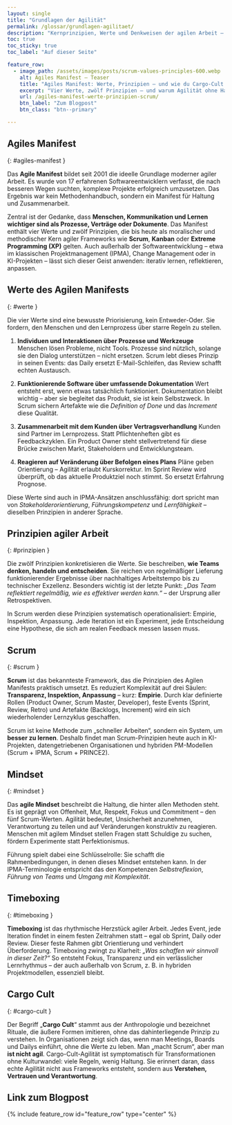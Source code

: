 ```yaml
---
layout: single
title: "Grundlagen der Agilität"
permalink: /glossar/grundlagen-agilitaet/
description: "Kernprinzipien, Werte und Denkweisen der agilen Arbeit – vom Agilen Manifest bis zum agilen Mindset, mit Bezügen zu Scrum und Projektmanagement nach IPMA."
toc: true
toc_sticky: true
toc_label: "Auf dieser Seite"

feature_row:
  - image_path: /assets/images/posts/scrum-values-principles-600.webp
    alt: Agiles Manifest – Teaser
    title: "Agiles Manifest: Werte, Prinzipien – und wie du Cargo-Cult vermeidest"
    excerpt: "Vier Werte, zwölf Prinzipien – und warum Agilität ohne Haltung nicht funktioniert."
    url: /agiles-manifest-werte-prinzipien-scrum/
    btn_label: "Zum Blogpost"
    btn_class: "btn--primary"

---
```


## Agiles Manifest
{: #agiles-manifest }

Das **Agile Manifest** bildet seit 2001 die ideelle Grundlage moderner agiler Arbeit. Es wurde von 17 erfahrenen Softwareentwicklern verfasst, die nach besseren Wegen suchten, komplexe Projekte erfolgreich umzusetzen. Das Ergebnis war kein Methodenhandbuch, sondern ein Manifest für Haltung und Zusammenarbeit.

Zentral ist der Gedanke, dass **Menschen, Kommunikation und Lernen wichtiger sind als Prozesse, Verträge oder Dokumente**. Das Manifest enthält vier Werte und zwölf Prinzipien, die bis heute als moralischer und methodischer Kern agiler Frameworks wie **Scrum**, **Kanban** oder **Extreme Programming (XP)** gelten. Auch außerhalb der Softwareentwicklung – etwa im klassischen Projektmanagement (IPMA), Change Management oder in KI-Projekten – lässt sich dieser Geist anwenden: iterativ lernen, reflektieren, anpassen.

## Werte des Agilen Manifests
{: #werte }

Die vier Werte sind eine bewusste Priorisierung, kein Entweder-Oder. Sie fordern, den Menschen und den Lernprozess über starre Regeln zu stellen.

1. **Individuen und Interaktionen über Prozesse und Werkzeuge**
   Menschen lösen Probleme, nicht Tools. Prozesse sind nützlich, solange sie den Dialog unterstützen – nicht ersetzen.
   Scrum lebt dieses Prinzip in seinen Events: das Daily ersetzt E-Mail-Schleifen, das Review schafft echten Austausch.

2. **Funktionierende Software über umfassende Dokumentation**
   Wert entsteht erst, wenn etwas tatsächlich funktioniert. Dokumentation bleibt wichtig – aber sie begleitet das Produkt, sie ist kein Selbstzweck.
   In Scrum sichern Artefakte wie die *Definition of Done* und das *Increment* diese Qualität.

3. **Zusammenarbeit mit dem Kunden über Vertragsverhandlung**
   Kunden sind Partner im Lernprozess. Statt Pflichtenheften gibt es Feedbackzyklen.
   Ein Product Owner steht stellvertretend für diese Brücke zwischen Markt, Stakeholdern und Entwicklungsteam.

4. **Reagieren auf Veränderung über Befolgen eines Plans**
   Pläne geben Orientierung – Agilität erlaubt Kurskorrektur.
   Im Sprint Review wird überprüft, ob das aktuelle Produktziel noch stimmt.
   So ersetzt Erfahrung Prognose.

Diese Werte sind auch in IPMA-Ansätzen anschlussfähig: dort spricht man von *Stakeholderorientierung*, *Führungskompetenz* und *Lernfähigkeit* – dieselben Prinzipien in anderer Sprache.

## Prinzipien agiler Arbeit
{: #prinzipien }

Die zwölf Prinzipien konkretisieren die Werte. Sie beschreiben, **wie Teams denken, handeln und entscheiden**.
Sie reichen von regelmäßiger Lieferung funktionierender Ergebnisse über nachhaltiges Arbeitstempo bis zu technischer Exzellenz.
Besonders wichtig ist der letzte Punkt: *„Das Team reflektiert regelmäßig, wie es effektiver werden kann.“* – der Ursprung aller Retrospektiven.

In Scrum werden diese Prinzipien systematisch operationalisiert: Empirie, Inspektion, Anpassung.
Jede Iteration ist ein Experiment, jede Entscheidung eine Hypothese, die sich am realen Feedback messen lassen muss.

## Scrum
{: #scrum }

**Scrum** ist das bekannteste Framework, das die Prinzipien des Agilen Manifests praktisch umsetzt.
Es reduziert Komplexität auf drei Säulen: **Transparenz, Inspektion, Anpassung** – kurz: **Empirie**.
Durch klar definierte Rollen (Product Owner, Scrum Master, Developer), feste Events (Sprint, Review, Retro) und Artefakte (Backlogs, Increment) wird ein sich wiederholender Lernzyklus geschaffen.

Scrum ist keine Methode zum „schneller Arbeiten“, sondern ein System, um **besser zu lernen**.
Deshalb findet man Scrum-Prinzipien heute auch in KI-Projekten, datengetriebenen Organisationen und hybriden PM-Modellen (Scrum + IPMA, Scrum + PRINCE2).

## Mindset
{: #mindset }

Das **agile Mindset** beschreibt die Haltung, die hinter allen Methoden steht. Es ist geprägt von Offenheit, Mut, Respekt, Fokus und Commitment – den fünf Scrum-Werten.
Agilität bedeutet, Unsicherheit anzunehmen, Verantwortung zu teilen und auf Veränderungen konstruktiv zu reagieren.
Menschen mit agilem Mindset stellen Fragen statt Schuldige zu suchen, fördern Experimente statt Perfektionismus.

Führung spielt dabei eine Schlüsselrolle: Sie schafft die Rahmenbedingungen, in denen dieses Mindset entstehen kann. In der IPMA-Terminologie entspricht das den Kompetenzen *Selbstreflexion*, *Führung von Teams* und *Umgang mit Komplexität*.

## Timeboxing
{: #timeboxing }

**Timeboxing** ist das rhythmische Herzstück agiler Arbeit.
Jedes Event, jede Iteration findet in einem festen Zeitrahmen statt – egal ob Sprint, Daily oder Review.
Dieser feste Rahmen gibt Orientierung und verhindert Überforderung.
Timeboxing zwingt zu Klarheit: *„Was schaffen wir sinnvoll in dieser Zeit?“*
So entsteht Fokus, Transparenz und ein verlässlicher Lernrhythmus – der auch außerhalb von Scrum, z. B. in hybriden Projektmodellen, essenziell bleibt.

## Cargo Cult
{: #cargo-cult }

Der Begriff „**Cargo Cult**“ stammt aus der Anthropologie und bezeichnet Rituale, die äußere Formen imitieren, ohne das dahinterliegende Prinzip zu verstehen.
In Organisationen zeigt sich das, wenn man Meetings, Boards und Dailys einführt, ohne die Werte zu leben.
Man „macht Scrum“, aber man **ist nicht agil**.
Cargo-Cult-Agilität ist symptomatisch für Transformationen ohne Kulturwandel: viele Regeln, wenig Haltung.
Sie erinnert daran, dass echte Agilität nicht aus Frameworks entsteht, sondern aus **Verstehen, Vertrauen und Verantwortung**.

## Link zum Blogpost

<div class="blogpost-card">
  {% include feature_row id="feature_row" type="center" %}
</div>
